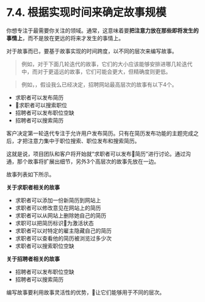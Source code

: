 # 7.4. 根据实现时间来确定故事规模

你想专注于最需要你关注的领域。通常，这意味着要**把注意力放在那些即将发生的事情上**，而不是放在更远的将来才发生的事情上。

对于故事而已，要基于故事实现的时间跨度，以不同的层次来编写故事。

> 例如，对于下面几轮迭代的故事，它们的大小应该能够安排进哪几轮迭代中，而对于更遥远的故事，它们可能会更大，但精确度则更低。

> 例如，，假设我么已经决定，招聘网站最高层次的故事有以下4个。

- 求职者可以发布简历
- 求职者可以搜索职位
- 招聘者可以发布职位空缺
- 招聘者可以搜索简历

客户决定第一轮迭代专注于允许用户发布简历。只有在简历发布功能的主题完成之后，才把注意力集中于职位搜索、职位发布和搜索简历。

这就是说，项目团队和客户将开始就“求职者可以发布简历”进行讨论。通过沟通，那个故事将扩展出细节，另外3个高层次的故事先放在一边。

故事列表如下所示。

**关于求职者相关的故事**

- 求职者可以添加一份新简历到网站上
- 求职者可以修改意见在网站上的简历
- 求职者可以从网站上删除她自己的简历
- 求职可以把简历标识为激活状态
- 求职者可以对特定的雇主隐藏自己的简历
- 求职者可以查看他的简历被浏览过多少次
- 求职者可以搜索职位空缺

**关于招聘者相关的故事**

- 招聘者可以发布职位空缺
- 招聘者可以搜索简历

编写故事要利用故事灵活性的优势，让它们能够用于不同的层次。
